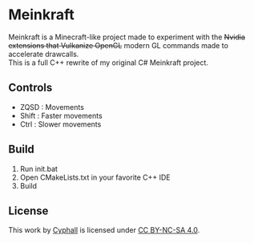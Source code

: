 # Meinkraft
Meinkraft is a Minecraft-like project made to experiment with the ~~Nvidia extensions that Vulkanize OpenGL~~ modern GL commands made to accelerate drawcalls.<br/>
This is a full C++ rewrite of my original C# Meinkraft project.

## Controls
* ZQSD : Movements
* Shift : Faster movements
* Ctrl : Slower movements

## Build
1. Run init.bat
2. Open CMakeLists.txt in your favorite C++ IDE
3. Build

## License
This work by [Cyphall](https://github.com/Cyphall) is licensed under [CC BY-NC-SA 4.0](https://creativecommons.org/licenses/by-nc-sa/4.0).
